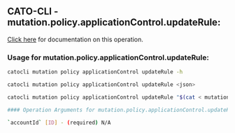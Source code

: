
## CATO-CLI - mutation.policy.applicationControl.updateRule:
[Click here](https://api.catonetworks.com/documentation/#mutation-mutation.policy.applicationControl.updateRule) for documentation on this operation.

### Usage for mutation.policy.applicationControl.updateRule:

```bash
catocli mutation policy applicationControl updateRule -h

catocli mutation policy applicationControl updateRule <json>

catocli mutation policy applicationControl updateRule "$(cat < mutation.policy.applicationControl.updateRule.json)"

#### Operation Arguments for mutation.policy.applicationControl.updateRule ####

`accountId` [ID] - (required) N/A    
